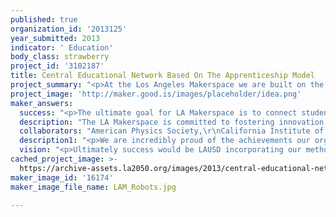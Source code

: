 ```yaml
---
published: true
organization_id: '2013125'
year_submitted: 2013
indicator: ' Education'
body_class: strawberry
project_id: '3102187'
title: Central Educational Network Based On The Apprenticeship Model
project_summary: "<p>At the Los Angeles Makerspace we are built on the premise of connected learning and the need to re-imagine learning. An important part of the learning process involves both mentorship and social support in order to guide people towards knowledge and expertise. Research has shown repeatedly that when people have more access to expert peers, mentors, and coaches, learning is much more effective and resilient. Additionally, teaching and helping others can be one of the best ways to learn more too, independent of one’s current level of expertise.</p>\r\n\r\n\r\n<p>Our idea is to extend LA Makerspace from a weekend tinkering space to a central educational network based on the apprenticeship model with weekday after-school programs. We want to develop our space into a rich environment where students can create peer mentoring groups and have access to experts in the community to establish mentoring relationships through project-based learning.</p>\r\n\r\n\r\n<p>In the spirit of sharing with everyone in LA and beyond, we will be sharing our learning practices and curriculum licensed under Creative Commons CC BY-SA hosted on P2PU.org, an online educational platform and community. Our goal is to provide passionate learners, both those traditionally designated as teachers and students, with civically-engaged project-based learning opportunities tied to STEAM subjects. The P2PU platform gives anyone in the world an opportunity to learn about topics they might not otherwise have access to, connect with others who share the same interests both online in the P2PU class, and create their own communities around a project. In addition, we are linking STEAM-related learning to citizen action by enabling people to mobilize science and engineering to make an impact in their neighborhood and around the world. Learning from the ground up from the basics of how to construct electronics to how to calibrate gathered data to how to test theories and develop other models. The opportunities presented are for these learners to connect with the research and advocacy communities around Los Angeles and beyond, learning how to both be scientifically literate and apply science, technology, engineering, art and mathematics in a meaningful way.</p>\r\n\r\n\r\n<p>Our idea will impact the Education Indicator through higher test scores from our participating students, a more diverse population joining STEAM majors, an increased percentage of college graduates, highly competent citizens ready to compete with a highly-educated workforce and a really passionate and fun community to be.</p>"
project_image: 'http://maker.good.is/images/placeholder/idea.png'
maker_answers:
  success: "<p>The ultimate goal for LA Makerspace is to connect students to the larger world of research, design, and development.  In the process providing the academic and professional support needed for a meaningful connection between students and research partners.  To this end LA Makerspace seeks to accomplish three goals:</p>\r\n\r\n\r\n<p>LA Makerspace seeks to improve students’ abilities in the STEAM (Science, Technology, Engineering, Arts, and Mathematics) fields as measured by traditional metrics such as an increase in the participating schools’ average California Standards Test scores in math and science, as well as a corresponding increase in math and science scores for Advanced Placement exams. </p>\r\n\r\n\r\n<p>We seek to increase student interest in STEAM fields, particularly from traditionally underrepresented populations, as evidenced by an increase in the percentage of students from participating schools choosing to major in such fields after graduation from high school. </p> \r\n\r\n\r\n<p>LA Makerspace seeks to strengthen the academic and professional skills needed to succeed in college, particularly within a STEAM major, as evidenced by an increase in the percentage of students from participating schools who graduate from college with a STEAM major.</p>\r\n"
  description: "The LA Makerspace is committed to fostering innovation and embracing community. We chose Downtown LA / South LA as our neighborhood as it is conveniently within reach of public transportation, providing ready access to a variety of neighborhoods independent of their socioeconomic status.\r\n\r\n\r\nLA Makerspace provides shared physical resources otherwise unaffordable or attainable by an individual or family. It provides a fluid workspace in order to facilitate the collaboration, inspiration and encouragement of others. The maker movement, as it pertains to education, seeks to build the confidence, analytic skills, and creativity of those involved by establishing an environment centered on the creative act. This collaborative and project-based approach to learning runs counter to the current trend in education of defining academic success in terms of standardized tests, especially at the cost of hands-on programs such as shop, art, and laboratory science. It is a place to learn about engineering, design, and research through both organized classes as well as open-ended projects.\r\n\r\n\r\nAs an educational endeavor LA Makerspace provides a community meeting point for projects ranging from robotics to filmmaking, as well as a shared lab space for community members to develop their own projects and work with partnered research institutions within our citizen science program.  This community of practice also includes the running of teacher workshops whereby current educators meet, with students and professionals, to design and test various projects to run in and outside the traditional classroom.\r\n\r\n\r\nLA Makerspace bridges the gap between academia and the community-at-large by establishing a peer-to-peer mentorship network and giving members the chance to apprentice into a whole variety of fields ranging from industrial design to data analysis. The ultimate goal for LA Makerspace is to foster productive community members."
  collaborators: "American Physics Society,\r\nCalifornia Institute of Technology,\r\nCRASH Space,\r\nCentral Library Teen’Scape,\r\nNatural History Museum of Los Angeles,\r\nSafecast,\r\nUniversity of California Irvine,\r\nUniversity of Southern California,\r\nWest Side Science Club,\r\nScience Teachers And Research"
  description1: "<p>We are incredibly proud of the achievements our organization has made in the past year. We could not have done it without a passionate board of directors (4 women, 3 men) and an extremely supportive community. </p>\r\n\r\n\r\n<p>In less than one year we have opened a space in downtown LA, hired two staff members and programmed more than 40 successful events and workshops including programming, design, citizen science, film, woodworking and food science hacking.</p>\r\n\r\n\r\n<p>We have had a lot of support and attention localling in Los Angeles and nationally. The White House - Office of Science and Technology Policy wrote about our incredible efforts: http://www.whitehouse.gov/blog/2012/12/12/making-makers-los-angeles</p>\r\n\r\n\r\n<p>We ran a successful Kickstarter campaign and reached our goal in the first 30 hours, proving that there is demand and interest in the maker movement and project-based learning.</p>\r\n\r\n\r\n<p>We have developed and have begun running a student research program whereby students are mentored in the development of their own research projects as well as getting them involved with current research projects.  Our current partners are the environmental monitoring group Safecast, the American Physics Society, the West Side Science Club, the Natural History Museum of Los Angeles, University of Southern California, and the California Institute of Technology.</p>\r\n"
  vision: "<p>Ultimately success would be LAUSD incorporating our methods and practices directly into their schools because they recognized that we have successfully met our key performance indicators of higher test scores from our participating students, a more diverse population joining STEAM majors, an increased percentage of college graduates and highly competent citizens ready to compete with a highly-educated workforce.</p>\r\n\r\n\r\n<p>Through our mentorship network and community of researchers, designers, and other professionals we will also develop Los Angeles’ reputation as an innovation center in fields beyond entertainment through the cross-pollination of various fields.  Research institutions in Los Angeles will improve the practice of education through the establishment of apprenticeship programs in affiliated research and development work.  Custom manufacturing centers, built around newly-affordable technologies such as 3D printing and laser cutting, will allow the design and retail to occur together in near real time throughout the city.  Finally, the students who participate in this project, being creators as well as consumers of education, will create a far more dynamic city in their adulthood.</p>"
cached_project_image: >-
  https://archive-assets.la2050.org/images/2013/central-educational-network-based-on-the-apprenticeship-model/maker.good.is/images/placeholder/idea.png
maker_image_id: '16174'
maker_image_file_name: LAM_Robots.jpg

---
```

